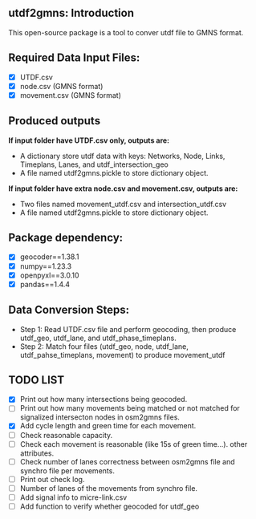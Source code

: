 ## utdf2gmns: Introduction

This open-source package is a tool to conver utdf file to GMNS format.

## Required Data Input Files:

* [X] UTDF.csv
* [X] node.csv (GMNS format)
* [X] movement.csv (GMNS format)

## **Produced outputs**

**If input folder have UTDF.csv only, outputs are:**

* A dictionary store utdf data with keys: Networks, Node, Links, Timeplans, Lanes, and utdf_intersection_geo
* A file named utdf2gmns.pickle to store dictionary object.

**If input folder have extra node.csv and movement.csv, outputs are:**

* Two files named movement_utdf.csv and intersection_utdf.csv
* A file named utdf2gmns.pickle to store dictionary object.

## **Package dependency**:

* [X] geocoder==1.38.1
* [X] numpy==1.23.3
* [X] openpyxl==3.0.10
* [X] pandas==1.4.4

## Data Conversion Steps:

* Step 1: Read UTDF.csv file and perform geocoding, then produce utdf_geo, utdf_lane, and utdf_phase_timeplans.
* Step 2: Match four files (utdf_geo, node, utdf_lane, utdf_pahse_timeplans, movement) to produce movement_utdf

## TODO LIST

* [X] Print out how many intersections being geocoded.
* [ ] Print out how many movements being matched or not matched for signalized intersecton nodes in osm2gmns files.
* [X] Add cycle length and green time for each movement.
* [ ] Check reasonable capacity.
* [ ] Check each movement is reasonable (like 15s of green time...). other attributes.
* [ ] Check number of lanes correctness between osm2gmns file and synchro file per movements.
* [ ] Print out check log.
* [ ] Number of lanes of the movements from synchro file.
* [ ] Add signal info to micre-link.csv
* [ ] Add function to verify whether geocoded for utdf_geo

